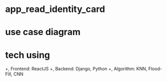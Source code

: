 # app_read_identity_card


# use case diagram




# tech using

  +, Frontend:  ReactJS
  +, Backend:   Django, Python
  +, Algorithm: KNN, Flood-Fill, CNN
